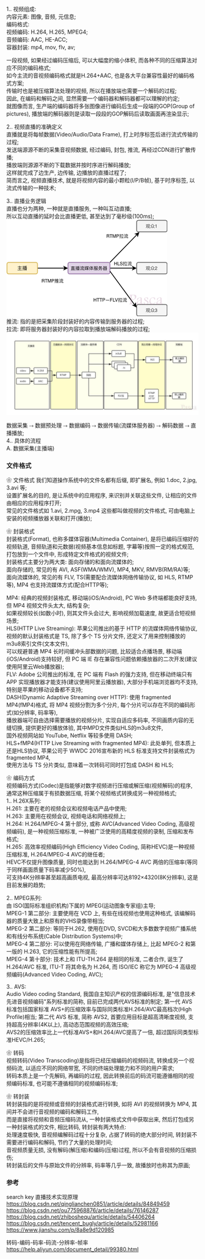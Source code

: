 1.. 视频组成:  
内容元素:  图像, 音频, 元信息;  
编码格式:  
    视频编码: H.264, H.265, MPEG4;  
    音频编码: AAC, HE-ACC;  
容器封装:  mp4, mov, flv, av;  

一段视频, 如果经过编码压缩后, 可以大幅度的缩小体积, 而各种不同的压缩算法对应不同的编码格式;  
如今主流的音视频编码格式就是H.264+AAC, 也是各大平台兼容性最好的编码格式方案;  
传输时也是被压缩算法处理的视频,  所以在播放端也需要一个解码的过程;  
因此, 在编码和解码之间, 显然需要一个编码器和解码器都可以理解的约定;  
就图像而言, 生产端的编码器将多张图像进行编码后生成一段端的GOP(Group of pictures),  播放端的解码器则是读取一段段的GOP解码后读取画面再渲染显示;  

2.. 视频直播的准确定义  
直播就是将每帧数据(Video/Audio/Data Frame), 打上时序标签后进行流式传输的过程;  
发送端源源不断的采集音视频数据, 经过编码, 封包, 推流, 再经过CDN进行扩散传播;  
播放端则源源不断的下载数据并按时序进行解码播放;  
这样就完成了边生产, 边传输, 边播放的直播过程了;  
简而言之, 视频直播技术, 就是将视频内容的最小颗粒(I/P/B帧), 基于时序标签, 以流式传输的一种技术;  

3.. 直播业务逻辑  
直播也分为两种, 一种就是直播服务, 一种叫互动直播;  
所以互动直播的延时会比直播更低, 甚至达到了毫秒级(100ms);  
![推流与拉流](ImageFiles/live_stream001.png)  
推流: 指的是把采集阶段封装好的内容传输到服务器的过程;  
拉流: 即将服务器封装好的内容拉取到播放端解码播放的过程;  
![推流与拉流](ImageFiles/live_stream002.png)  

数据采集 ⤑ 数据预处理 ⤑ 数据编码 ⤑ 数据传输(流媒体服务器) ⤑ 解码数据 ⤑ 直播播放;  
4.. 具体的流程  
A. 数据采集(主播端)  

### 文件格式  
❀ 文件格式
我们知道操作系统中的文件名都有后缀, 即扩展名, 例如 1.doc, 2.jpg, 3.avi 等;  
设置扩展名的目的, 是让系统中的应用程序, 来识别并关联这些文件, 让相应的文件由相应的应用程序打开;  
常见的文件格式如 1.avi, 2.mpg, 3.mp4 这些都叫做视频的文件格式, 可由电脑上安装的视频播放器关联和打开(播放);  

❀ 封装格式  
封装格式(Format), 也称多媒体容器(Multimedia Container), 是将已编码压缩好的视频轨道, 音频轨道和元数据(视频基本信息如标题, 字幕等)按照一定的格式规范,  
打包放到一个文件中, 形成特定文件格式的视频文件;  
封装格式主要分为两大类: 面向存储的和面向流媒体的;  
面向存储的, 常见的有 AVI, ASF(WMA/WMV), MP4, MKV, RMVB(RM/RA)等;  
面向流媒体的, 常见的有 FLV, TS(需要配合流媒体网络传输协议, 如 HLS, RTMP 等), MP4 也支持流媒体方式(配合HTTP等);  

MP4: 经典的视频封装格式, 移动端(iOS/Android), PC Web 多终端都能良好支持, 但 MP4 视频文件头太大, 结构复杂;   
    如果视频较长(如数小时), 则其文件头会过大, 影响视频加载速度, 故更适合短视频场景;  
HLS(HTTP Live Streaming): 苹果公司推出的基于 HTTP 的流媒体网络传输协议, 视频的默认封装格式是 TS, 除了多个 TS 分片文件, 还定义了用来控制播放的m3u8索引文件(文本文件),   
    可以规避普通 MP4 长时间缓冲头部数据的问题, 比较适合点播场景, 移动端(iOS/Android)支持较好, 但 PC 端 IE 存在兼容性问题依赖播放器的二次开发(建议使用阿里云Web播放器);  
FLV: Adobe 公司推出的标准, 在 PC 端有 Flash 的强力支持, 但在移动终端只有 APP 实现播放器才能支持(建议使用阿里云播放器), 大部分手机端浏览器均不支持, 特别是苹果的移动设备都不支持;  
DASH(Dynamic Adaptive Streaming over HTTP): 使用 fragmented MP4(fMP4)格式, 将 MP4 视频分割为多个分片, 每个分片可以存在不同的编码形式(如分辨率, 码率等),   
    播放器端可自由选择需要播放的视频分片, 实现自适应多码率, 不同画质内容的无缝切换, 提供更好的播放体验, 其中MPD文件类似HLS的m3u8文件,   
    国外视频网站如 YouTube, Netflix 等较多使用 DASH;  
HLS+fMP4(HTTP Live Streaming with fragmented MP4): 此处单列, 但本质上还是HLS协议, 苹果公司于 WWDC 2016宣布新的 HLS 标准支持文件封装格式为 fragmented MP4,   
    使用方法与 TS 分片类似, 意味着一次转码可同时打包成 DASH 和 HLS;  

❀ 编码方式  
视频编码方式(Codec)是指能够对数字视频进行压缩或解压缩(视频解码)的程序, 通常这种压缩属于有损数据压缩, 将某个视频格式转换成另一种视频格式;  
1.. H.26X系列:  
H.261: 主要在老的视频会议和视频电话产品中使用;   
H.263: 主要用在视频会议, 视频电话和网络视频上;   
H.264: H.264/MPEG-4 第十部分, 或称 AVC(Advanced Video Coding, 高级视频编码), 是一种视频压缩标准, 一种被广泛使用的高精度视频的录制, 压缩和发布格式;   
H.265: 高效率视频编码(High Efficiency Video Coding, 简称HEVC)是一种视频压缩标准, H.264/MPEG-4 AVC的继任者;  
    HEVC不仅提升图像质量, 同时也能达到 H.264/MPEG-4 AVC 两倍的压缩率(等同于同样画面质量下码率减少50%),  
    可支持4K分辨率甚至超高画质电视, 最高分辨率可达8192×4320(8K分辨率), 这是目前发展的趋势; 

2.. MPEG系列:  
由 ISO(国际标准组织机构)下属的 MPEG(运动图象专家组)主导;  
MPEG-1 第二部分: 主要使用在 VCD 上, 有些在线视频也使用这种格式, 该编解码器的质量大致上和原有的VHS录像带相当;  
MPEG-2 第二部分: 等同于H.262, 使用在DVD, SVCD和大多数数字视频广播系统和有线分布系统(Cable Distribution Systems)中;  
MPEG-4 第二部分: 可以使用在网络传输, 广播和媒体存储上, 比起 MPEG-2 和第一版的 H.263, 它的压缩性能有所提高;  
MPEG-4 第十部分: 技术上和 ITU-TH.264 是相同的标准, 二者合作, 诞生了 H.264/AVC 标准, ITU-T 将其命名为 H.264, 而 ISO/IEC 称它为 MPEG-4 高级视频编码(Advanced Video Coding, AVC);  

3.. AVS:  
Audio Video coding Standard, 我国自主知识产权的信源编码标准, 是"信息技术 先进音视频编码"系列标准的简称, 目前已完成两代AVS标准的制定; 
第一代 AVS 标准包括国家标准 AVS+的压缩效率与国际同类标准H.264/AVC最高档次(High Profile)相当; 
第二代 AVS 标准, 简称 AVS2, 首要应用目标是超高清晰度视频, 支持超高分辨率(4K以上), 高动态范围视频的高效压缩;  
    AVS2的压缩效率比上一代标准AVS+和H.264/AVC提高了一倍, 超过国际同类型标准HEVC/H.265; 

❀ 转码  
视频转码(Video Transcoding)是指将已经压缩编码的视频码流, 转换成另一个视频码流, 以适应不同的网络带宽, 不同的终端处理能力和不同的用户需求;  
转码本质上是一个先解码, 再编码的过程, 因此转换前后的码流可能遵循相同的视频编码标准, 也可能不遵循相同的视频编码标准;  

❀ 转封装  
转封装指的是将视频或音频的封装格式进行转换, 如将 AVI 的视频转换为 MP4, 其间并不会进行音视频的编码和解码工作,  
而是直接将视频和音频压缩码流从, 一种封装格式文件中获取出来, 然后打包成另一种封装格式的文件, 相比转码, 转封装有两大特点:  
处理速度极快, 音视频编解码过程十分复杂, 占据了转码的绝大部分时间, 转封装不需要进行编码和解码, 节约了大量的处理时间;  
音视频质量无损, 没有解码(解压缩)和编码(压缩)过程, 所以不会有音视频的压缩损伤;  
转封装后的文件与原始文件的分辨率, 码率等几乎一致, 故播放时也称其为原画;  

### 参考  
search key  直播技术实现原理  
https://blog.csdn.net/qinglianchen0851/article/details/84849459  
https://blog.csdn.net/ou775968876/article/details/76146287  
https://blog.csdn.net/zhiboshequ/article/details/54406264  
https://blog.csdn.net/tencent_bugly/article/details/52981166  
https://www.jianshu.com/p/8a8e9d120985  

转码-编码-码率-码流-分辨率-帧率  
https://help.aliyun.com/document_detail/99380.html  


